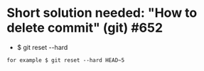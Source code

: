 # Short solution needed: "How to delete commit" (git) #652

- $ git reset --hard <sha1-commit-id>

`for example $ git reset --hard HEAD~5`